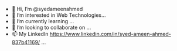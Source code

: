 - 👋 Hi, I’m @syedameenahmed
- 👀 I’m interested in Web Technologies...
- 🌱 I’m currently learning ...
- 💞️ I’m looking to collaborate on ...
- 📫 My LinkedIn https://www.linkedin.com/in/syed-ameen-ahmed-837b41169/ ...

<!---
syedameenahmed/syedameenahmed is a ✨ special ✨ repository because its `README.md` (this file) appears on your GitHub profile.
You can click the Preview link to take a look at your changes.
--->
